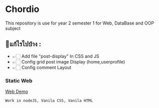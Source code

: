 # Chordio
This repository is use for year 2 semester 1 for Web, DataBase and OOP subject

## 📝แก้ไรไปบ้าง :
  - 👉🏻 Add file "post-display" In CSS and JS
  - 👉🏻 Config grid post image Display (home,userprofile)
  - 👉🏻 Config comment Layout


### Static Web
[Web Demo](https://y2-webapp-music.github.io/Chordio/)

`Work in nodeJS, Vanila CSS, Vanila HTML`
[](https://github.com/Y2-WebApp-music/Chordio/main/img/img-post4.jpg)
